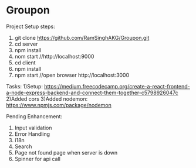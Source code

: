 # Groupon
Project Setup steps:
1) git clone https://github.com/RamSinghAKG/Groupon.git
2) cd server
3) npm install
4) nom start   //http://localhost:9000 
5) cd client
6) npm install
7) npm start //open browser http://localhost:3000


Tasks:
1)Setup: https://medium.freecodecamp.org/create-a-react-frontend-a-node-express-backend-and-connect-them-together-c5798926047c
2)Added cors
3)Added nodemon: https://www.npmjs.com/package/nodemon


Pending Enhancement:
1) Input validation
2) Error Handling
3) i18n 
4) Search 
5) Page not found page when server is down
6) Spinner for api call

